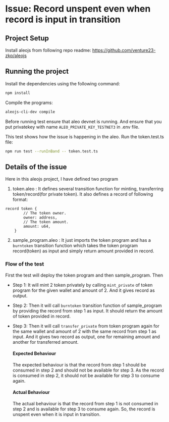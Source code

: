 # Issue: Record unspent even when record is input in transition

## Project Setup

Install aleojs from following repo readme:
https://github.com/venture23-zkp/aleojs

## Running the project

Install the dependencies using the following command:

```bash
npm install
```

Compile the programs:

```bash
aleojs-cli-dev compile
```

Before running test ensure that aleo devnet is running. And ensure that you put privatekey with name `ALEO_PRIVATE_KEY_TESTNET3` in .env file.

This test shows how the issue is happening in the aleo.
Run the token.test.ts file:

```bash
npm run test --runInBand -- token.test.ts
```

## Details of the issue

Here in this aleojs project, I have defined two program

1. token.aleo : It defines several transition function for minting, transferring token/record(for private token).
   It also defines a record of following format:

```
record token {
        // The token owner.
        owner: address,
        // The token amount.
        amount: u64,
    }
```

2. sample_program.aleo : It just imports the token program and has a `burntoken` transition function which takes the token program record(token) as input and simply return amount provided in record.

### Flow of the test

First the test will deploy the token program and then sample_program. Then

- Step 1: It will mint 2 token privately by calling `mint_private` of token program for the given wallet and amount of 2. And it gives record as output.
- Step 2: Then it will call `burntoken` transition function of sample_program by providing the record from step 1 as input. It should return the amount of token provided in record.
- Step 3: Then it will call `transfer_private` from token program again for the same wallet and amount of 2 with the same record from step 1 as input. And it gives two record as output, one for remaining amount and another for transferred amount.

  #### Expected Behaviour

  The expected behaviour is that the record from step 1 should be consumed in step 2 and should not be available for step 3. As the record is consumed in step 2, it should not be available for step 3 to consume again.

  #### Actual Behaviour

  The actual behaviour is that the record from step 1 is not consumed in step 2 and is available for step 3 to consume again. So, the record is unspent even when it is input in transition.

